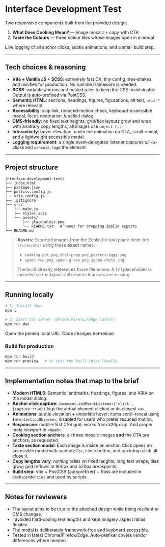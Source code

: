 # Interface Development Test

Two responsive components built from the provided design:

1. **What Does Cooking Mean?** — image mosaic + copy with CTA
2. **Taste the Colours** — three colour tiles whose images open in a modal

Live logging of all anchor clicks, subtle animations, and a small build step.

---

## Tech choices & reasoning

- **Vite + Vanilla JS + SCSS**: extremely fast DX, tiny config, tree‑shakes and minifies for production. No runtime framework is needed.
- **SCSS**: variables/mixins and nested rules to keep the CSS maintainable. Output is auto‑prefixed via PostCSS.
- **Semantic HTML**: sections, headings, figures, figcaptions, alt text, `aria-*` where relevant.
- **Accessibility**: skip link, reduced‑motion check, keyboard‑dismissible modal, focus restoration, labelled dialog.
- **CMS‑friendly**: no fixed text heights; grid/flex layouts grow and wrap with arbitrary copy lengths; all images use `object-fit`.
- **Interactivity**: hover elevation, underline animation on CTA, scroll‑reveal, and a lightweight accessible modal.
- **Logging requirement**: a single event‑delegated listener captures _all_ `<a>` clicks and `console.log`s the element.

---

## Project structure

```
interface-development-test/
├── index.html
├── package.json
├── postcss.config.js
├── vite.config.js
├── .gitignore
├── src/
│   ├── main.js
│   ├── styles.scss
│   └── assets/
│       ├── placeholder.png
│       └── README.txt   # names for dropping Zeplin exports
└── README.md
```

> **Assets:** Exported images from the Zeplin file and place them into `src/assets/` using these **exact** names:
>
> - `cooking-pot.png`, `chef-prep.png`, `perfect-eggs.png`
> - `spoon-red.png`, `spoon-green.png`, `spoon-white.png`
>
> The build already references those filenames. A 1×1 placeholder is included so the layout still renders if assets are missing.

---

## Running locally

```bash
# 1) Install deps
npm i

# 2) Start dev server (Chrome/Firefox/Edge latest)
npm run dev
```

Open the printed local URL. Code changes hot‑reload.

### Build for production

```bash
npm run build
npm run preview   # to test the built /dist locally
```

---

## Implementation notes that map to the brief

- **Modern HTML5**: Semantic landmarks, headings, figures, and ARIA on the modal dialog.
- **Anchor click capture**: `document.addEventListener('click', {capture:true})` logs the actual element clicked or its closest `<a>`.
- **Animations**: subtle elevation + underline hover; items scroll‑reveal using `IntersectionObserver`, disabled for users who prefer reduced motion.
- **Responsive**: mobile‑first CSS grid; works from 320px up. Add proper meta viewport in `<head>`.
- **Cooking section anchors**: all three mosaic images **and** the CTA are anchors, as requested.
- **Taste section modal**: Each image is inside an anchor. Click opens an accessible modal with caption; `Esc`, close button, and backdrop click all close it.
- **Copy lengths vary**: nothing relies on fixed heights; long text wraps; tiles grow; grid reflows at 900px and 520px breakpoints.
- **Build step**: Vite + PostCSS (autoprefixer) + Sass are included in `devDependencies` and used by scripts.

---

## Notes for reviewers

- The layout aims to be true to the attached design while being resilient to CMS changes.
- I avoided hard‑coding text lengths and kept imagery aspect ratios flexible.
- The modal is deliberately framework‑free and keyboard accessible.
- Tested in latest Chrome/Firefox/Edge. Auto‑prefixer covers vendor differences where needed.
